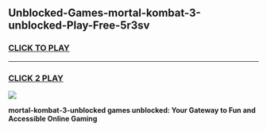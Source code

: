 
## Unblocked-Games-mortal-kombat-3-unblocked-Play-Free-5r3sv
<h3>
<a href="https://premium76.site?title=mortal-kombat-3-unblocked&ref=19M">CLICK TO PLAY</a></h3>
<hr>

<h3>
<a href="https://premium76.site?title=mortal-kombat-3-unblocked&ref=19M">CLICK 2 PLAY</a>
  
</h3>

<a href="https://premium76.site?title=mortal-kombat-3-unblocked&ref=19M"><img src="https://clearcache.store/games.png"></a>


**mortal-kombat-3-unblocked games unblocked: Your Gateway to Fun and Accessible Online Gaming**
